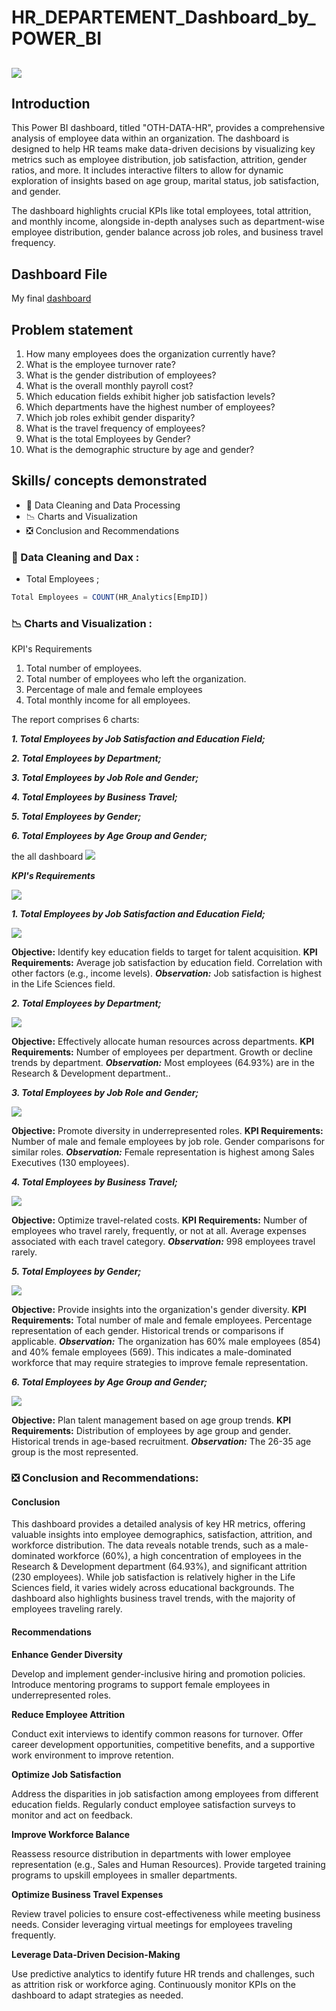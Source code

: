 # HR_DEPARTEMENT_Dashboard_by_POWER_BI

![](https://github.com/Othmane-data/HR_DEPARTEMENT_Dashboard_by_POWER_BI/blob/main/HR-data-oth.pbix)
---
## Introduction

This Power BI dashboard, titled "OTH-DATA-HR", provides a comprehensive analysis of employee data within an organization. The dashboard is designed to help HR teams make data-driven decisions by visualizing key metrics such as employee distribution, job satisfaction, attrition, gender ratios, and more. It includes interactive filters to allow for dynamic exploration of insights based on age group, marital status, job satisfaction, and gender.

The dashboard highlights crucial KPIs like total employees, total attrition, and monthly income, alongside in-depth analyses such as department-wise employee distribution, gender balance across job roles, and business travel frequency.

## Dashboard File

My final [dashboard](oth-data-hrr.pdf)

## Problem statement

1. How many employees does the organization currently have?
2. What is the employee turnover rate?
3. What is the gender distribution of employees?
4. What is the overall monthly payroll cost?
5. Which education fields exhibit higher job satisfaction levels?
6. Which departments have the highest number of employees? 
7. Which job roles exhibit gender disparity?
8. What is the travel frequency of employees?
9. What is the total Employees by Gender?
10. What is the demographic structure by age and gender? 


## Skills/ concepts demonstrated

- 🧮 Data Cleaning and Data Processing
- 📉 Charts and Visualization
- ❎ Conclusion and Recommendations

### 🧮 Data Cleaning and Dax :

- Total Employees ;
```sql
Total Employees = COUNT(HR_Analytics[EmpID])

```

### 📉 Charts and Visualization :

KPI's Requirements
1.	Total number of employees.
2.	Total number of employees who left the organization.
3.	Percentage of male and female employees
4.	Total monthly income for all employees.


The report comprises 6 charts:

___1. Total Employees by Job Satisfaction and Education Field;___


___2. Total Employees by Department;___


___3. Total Employees by Job Role and Gender;___


___4. Total Employees by Business Travel;___


___5. Total Employees by Gender;___


___6. Total Employees by Age Group and Gender;___





 the all dashboard ![](hr_dashboard.PNG)

___KPI's Requirements___

![](hr-keys.PNG)

___1. Total Employees by Job Satisfaction and Education Field;___

![](total_emp_by_job_satisfaction.PNG)

__Objective:__ Identify key education fields to target for talent acquisition.
__KPI Requirements:__
Average job satisfaction by education field.
Correlation with other factors (e.g., income levels).
___Observation:___ Job satisfaction is highest in the Life Sciences field.

___2. Total Employees by Department;___

![](total_emp_by_departement.PNG)

__Objective:__ Effectively allocate human resources across departments.
__KPI Requirements:__
Number of employees per department.
Growth or decline trends by department.
___Observation:___ Most employees (64.93%) are in the Research & Development department..


___3. Total Employees by Job Role and Gender;___

![](total_emp_by_jobrole_gender.PNG)

__Objective:__ Promote diversity in underrepresented roles.
__KPI Requirements:__
Number of male and female employees by job role.
Gender comparisons for similar roles.
___Observation:___ Female representation is highest among Sales Executives (130 employees).


___4. Total Employees by Business Travel;___

![](total_emp_by_business_travel.PNG)

__Objective:__ Optimize travel-related costs.
__KPI Requirements:__
Number of employees who travel rarely, frequently, or not at all.
Average expenses associated with each travel category.
___Observation:___ 998 employees travel rarely.


___5. Total Employees by Gender;___

![](total_emp_by_gender.PNG)

__Objective:__ Provide insights into the organization's gender diversity.
__KPI Requirements:__
Total number of male and female employees.
Percentage representation of each gender.
Historical trends or comparisons if applicable.
___Observation:___
The organization has 60% male employees (854) and 40% female employees (569).
This indicates a male-dominated workforce that may require strategies to improve female representation.


___6. Total Employees by Age Group and Gender;___

![](total_emp_by_agegroup_gender.PNG)

__Objective:__ Plan talent management based on age group trends.
__KPI Requirements:__
Distribution of employees by age group and gender.
Historical trends in age-based recruitment.
___Observation:___ The 26-35 age group is the most represented.


### ❎ Conclusion and Recommendations:

#### Conclusion

This dashboard provides a detailed analysis of key HR metrics, offering valuable insights into employee demographics, satisfaction, attrition, and workforce distribution. The data reveals notable trends, such as a male-dominated workforce (60%), a high concentration of employees in the Research & Development department (64.93%), and significant attrition (230 employees). While job satisfaction is relatively higher in the Life Sciences field, it varies widely across educational backgrounds. The dashboard also highlights business travel trends, with the majority of employees traveling rarely.

#### Recommendations

__Enhance Gender Diversity__

Develop and implement gender-inclusive hiring and promotion policies.
Introduce mentoring programs to support female employees in underrepresented roles.

__Reduce Employee Attrition__

Conduct exit interviews to identify common reasons for turnover.
Offer career development opportunities, competitive benefits, and a supportive work environment to improve retention.

__Optimize Job Satisfaction__

Address the disparities in job satisfaction among employees from different education fields.
Regularly conduct employee satisfaction surveys to monitor and act on feedback.

__Improve Workforce Balance__

Reassess resource distribution in departments with lower employee representation (e.g., Sales and Human Resources).
Provide targeted training programs to upskill employees in smaller departments.

__Optimize Business Travel Expenses__

Review travel policies to ensure cost-effectiveness while meeting business needs.
Consider leveraging virtual meetings for employees traveling frequently.

__Leverage Data-Driven Decision-Making__

Use predictive analytics to identify future HR trends and challenges, such as attrition risk or workforce aging.
Continuously monitor KPIs on the dashboard to adapt strategies as needed.
